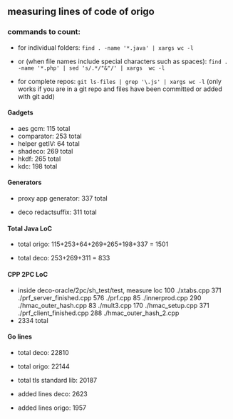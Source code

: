## measuring lines of code of origo

### commands to count:
- for individual folders: `find . -name '*.java' | xargs wc -l`
- or (when file names include special characters such as spaces): `find . -name '*.php' | sed 's/.*/"&"/' | xargs  wc -l`

- for complete repos: `git ls-files | grep '\.js' | xargs wc -l` (only works if you are in a git repo and files have been committed or added with git add)

#### Gadgets

- aes gcm: 115 total
- comparator: 253 total
- helper getIV: 64 total
- shadeco: 269 total
- hkdf: 265 total
- kdc: 198 total

#### Generators

- proxy app generator: 337 total

- deco redactsuffix: 311 total

#### Total Java LoC

- total origo: 115+253+64+269+265+198+337 = 1501

- total deco: 253+269+311 = 833

#### CPP 2PC LoC

- inside deco-oracle/2pc/sh_test/test, measure loc
	100 ./xtabs.cpp
  371 ./prf_server_finished.cpp
  576 ./prf.cpp
   85 ./innerprod.cpp
  290 ./hmac_outer_hash.cpp
   83 ./mult3.cpp
  170 ./hmac_setup.cpp
  371 ./prf_client_finished.cpp
  288 ./hmac_outer_hash_2.cpp
- 2334 total

#### Go lines

- total deco: 22810
- total origo: 22144
- total tls standard lib: 20187

- added lines deco: 2623
- added lines origo: 1957

